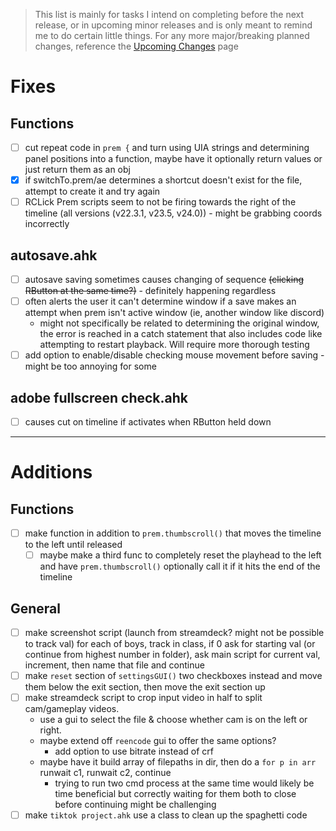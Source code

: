 > This list is mainly for tasks I intend on completing before the next release, or in upcoming minor releases and is only meant to remind me to do certain little things. For any more major/breaking planned changes, reference the [Upcoming Changes](https://github.com/users/Tomshiii/projects/1) page

# Fixes

## Functions
- [ ] cut repeat code in `prem {` and turn using UIA strings and determining panel positions into a function, maybe have it optionally return values or just return them as an obj
- [x] if switchTo.prem/ae determines a shortcut doesn't exist for the file, attempt to create it and try again
- [ ] RCLick Prem scripts seem to not be firing towards the right of the timeline (all versions (v22.3.1, v23.5, v24.0)) - might be grabbing coords incorrectly

## autosave.ahk
- [ ] autosave saving sometimes causes changing of sequence ~~(clicking RButton at the same time?)~~ - definitely happening regardless
- [ ] often alerts the user it can't determine window if a save makes an attempt when prem isn't active window (ie, another window like discord)
	- might not specifically be related to determining the original window, the error is reached in a catch statement that also includes code like attempting to restart playback. Will require more thorough testing
- [ ] add option to enable/disable checking mouse movement before saving - might be too annoying for some

## adobe fullscreen check.ahk
- [ ] causes cut on timeline if activates when RButton held down
***

# Additions

## Functions
- [ ] make function in addition to `prem.thumbscroll()` that moves the timeline to the left until released
	- [ ] maybe make a third func to completely reset the playhead to the left and have `prem.thumbscroll()` optionally call it if it hits the end of the timeline

## General
- [ ] make screenshot script (launch from streamdeck? might not be possible to track val) for each of boys, track in class, if 0 ask for starting val (or continue from highest number in folder), ask main script for current val, increment, then name that file and continue
- [ ] make `reset` section of `settingsGUI()` two checkboxes instead and move them below the exit section, then move the exit section up
- [ ] make streamdeck script to crop input video in half to split cam/gameplay videos.
	- use a gui to select the file & choose whether cam is on the left or right.
	- maybe extend off `reencode` gui to offer the same options?
		- add option to use bitrate instead of crf
	- maybe have it build array of filepaths in dir, then do a `for p in arr` runwait c1, runwait c2, continue
		- trying to run two cmd process at the same time would likely be time beneficial but correctly waiting for them both to close before continuing might be challenging
- [ ] make `tiktok project.ahk` use a class to clean up the spaghetti code